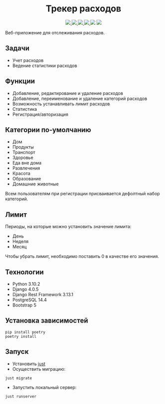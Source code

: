 <h1 align="center">Трекер расходов</h1>
<p align="center">
<a href="https://www.djangoproject.com/">
<img src="https://img.shields.io/badge/django-%23092E20.svg?style=flat&logo=django&logoColor=white"/>
</a>
<a href="https://www.django-rest-framework.org/">
<img src="https://img.shields.io/badge/DJANGO-REST-ff1709?style=flat&logo=django&logoColor=white&color=ff1709&labelColor=gray"/>
</a>
<a href="https://www.postgresql.org/">
<img src="https://img.shields.io/badge/postgres-%23316192.svg?style=flat&logo=postgresql&logoColor=white"/>
</a>
<a href="https://django-bootstrap-v5.readthedocs.io/en/latest/#">
<img src="https://img.shields.io/badge/bootstrap-%23563D7C.svg?style=flat&logo=bootstrap&logoColor=white"/>
</a>
<img src="https://img.shields.io/github/commit-activity/m/Kozorez-V/expense-tracker?style=flat&color=purple"/>
<img src="https://img.shields.io/github/repo-size/Kozorez-V/expense-tracker?color=red"/>
</p>


Веб-приложение для отслеживания расходов.

## Задачи

- Учет расходов
- Ведение статистики расходов

## Функции

- Добавление, редактирование и удаление расходов
- Добавление, переименование и удаление категорий расходов
- Возможность устанавливать лимит расходов
- Статистика
- Регистрация/авторизация

## Категории по-умолчанию

- Дом
- Продукты
- Транспорт
- Здоровье
- Еда вне дома
- Развлечения
- Красота
- Образование
- Домашние животные

Всем пользователям при регистрации присваивается дефолтный набор категорий.

## Лимит

Периоды, на которые можно установить значение лимита:

- День
- Неделя
- Месяц

Чтобы убрать лимит, необходимо поставить 0 в качестве его значения.

## Технологии

- Python 3.10.2
- Django 4.0.5
- Django Rest Framework 3.13.1
- PostgreSQL 14.4
- Bootstrap 5

## Установка зависимостей

```
pip install poetry
poetry install
```

## Запуск

- Установить [just](https://github.com/casey/just)
- Осуществить миграцию:

```
just migrate
```

- Запустить локальный сервер:

```
just runserver
```